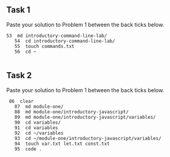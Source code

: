 ## Task 1

Paste your solution to Problem 1 between the back ticks below.

```
53  md introductory-command-line-lab/
   54  cd introductory-command-line-lab/
   55  touch commands.txt
   56  cd ~


```

## Task 2

Paste your solution to Problem 1 between the back ticks below.

```
 86  clear
   87  md module-one/
   88  md module-one/introductory-javascript/
   89  md module-one/introductory-javascript/variables/
   90  cd variables/
   91  cd variables
   92  cd ~/variables
   93  cd ~/module-one/introductory-javascript/variables/
   94  touch var.txt let.txt const.txt
   95  code .
```
